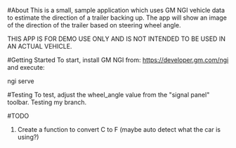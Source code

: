 #About
This is a small, sample application which uses GM NGI vehicle data to estimate the direction of a trailer backing up. The app will show an image of the direction of the trailer based on steering wheel angle.

THIS APP IS FOR DEMO USE ONLY AND IS NOT INTENDED TO BE USED IN AN ACTUAL VEHICLE.

#Getting Started
To start, install GM NGI from: https://developer.gm.com/ngi and execute:

ngi serve

#Testing
To test, adjust the wheel_angle value from the "signal panel" toolbar.
Testing my branch.

#TODO

1. Create a function to convert C to F (maybe auto detect what the car is using?)